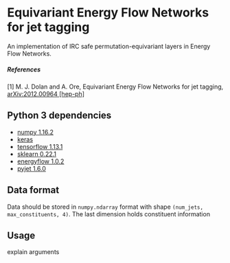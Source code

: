 # Equivariant Energy Flow Networks for jet tagging
An implementation of IRC safe permutation-equivariant layers in Energy Flow Networks.

##### References
[1] M. J. Dolan and A. Ore, Equivariant Energy Flow Networks for jet tagging,
[arXiv:2012.00964 [hep-ph]](https://arxiv.org/abs/2012.00964)

## Python 3 dependencies
- [numpy 1.16.2](https://numpy.org/)
- [keras ](https://keras.io/)
- [tensorflow 1.13.1](https://www.tensorflow.org/)
- [sklearn 0.22.1](https://scikit-learn.org/stable/)
- [energyflow 1.0.2](https://energyflow.network/)
- [pyjet 1.6.0](https://github.com/scikit-hep/pyjet)

## Data format
Data should be stored in `numpy.ndarray` format with shape `(num_jets, max_constituents, 4)`. The last dimension holds constituent information 

## Usage
explain arguments
